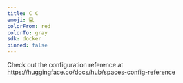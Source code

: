 ```yaml
---
title: C C
emoji: 💻
colorFrom: red
colorTo: gray
sdk: docker
pinned: false
---
```


Check out the configuration reference at https://huggingface.co/docs/hub/spaces-config-reference
